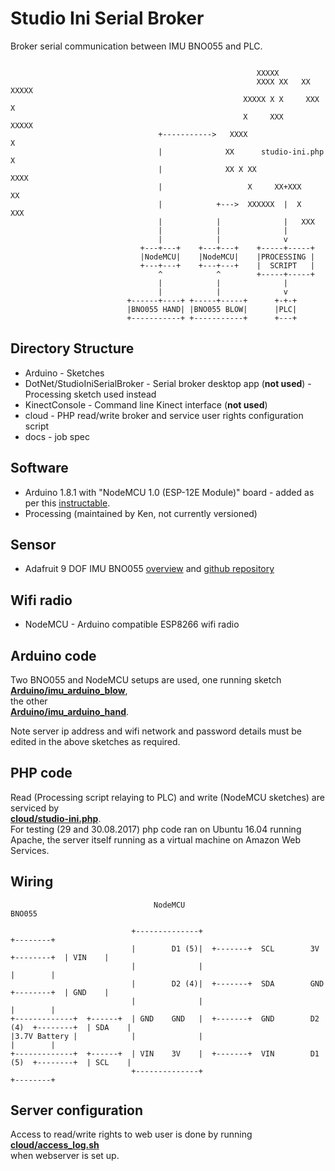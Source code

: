 # Studio Ini Serial Broker

Broker serial communication between IMU BNO055 and PLC.

```
                          
                                                       XXXXX
                                                       XXXX XX   XX XXXXX
                                                    XXXXX X X     XXX  X
                                                    X     XXX          XXXXX
                                 +----------->   XXXX                      X
                                 |              XX      studio-ini.php     X
                                 |              XX X XX                XXXX
                                 |                   X     XX+XXX      XX
                                 |            +--->  XXXXXX  |  X    XXX
                                 |            |              |   XXX
                                 |            |              |
                                 |            |              v
                             +---+---+    +---+---+    +-----+-----+
                             |NodeMCU|    |NodeMCU|    |PROCESSING |
                             +---+---+    +---+---+    |  SCRIPT   |
                                 ^            ^        +-----+-----+
                                 |            |              |
                                 |            |              v
                          +------+----+ +-----+-----+      +-+-+
                          |BNO055 HAND| |BNO055 BLOW|      |PLC|
                          +-----------+ +-----------+      +---+
```
## Directory Structure

* Arduino - Sketches
* DotNet/StudioIniSerialBroker - Serial broker desktop app (**not used**) - Processing sketch used instead
* KinectConsole - Command line Kinect interface (**not used**)
* cloud - PHP read/write broker and service user rights configuration script
* docs - job spec

## Software

* Arduino 1.8.1 with "NodeMCU 1.0 (ESP-12E Module)" board - added as per this [instructable](http://www.instructables.com/id/Quick-Start-to-Nodemcu-ESP8266-on-Arduino-IDE/).
* Processing (maintained by Ken, not currently versioned)

## Sensor

* Adafruit 9 DOF IMU BNO055 [overview](https://learn.adafruit.com/adafruit-bno055-absolute-orientation-sensor/overview) and [github repository](https://github.com/adafruit/Adafruit_BNO055)  

## Wifi radio

* NodeMCU - Arduino compatible ESP8266 wifi radio

## Arduino code

Two BNO055 and NodeMCU setups are used, one running sketch  
[**Arduino/imu_arduino_blow**](https://github.com/dsikar/StudioIniSerialBroker/blob/master/Arduino/imu_arduino_blow/imu_arduino_blow.ino),  
the other  
[**Arduino/imu_arduino_hand**](https://github.com/dsikar/StudioIniSerialBroker/blob/master/Arduino/imu_arduino_blow/imu_arduino_blow.ino).

Note server ip address and wifi network and password details must be edited in the above sketches as required.

## PHP code

Read (Processing script relaying to PLC) and write (NodeMCU sketches) are serviced by  
[**cloud/studio-ini.php**](https://github.com/dsikar/StudioIniSerialBroker/blob/master/cloud/studio-ini.php).  
For testing (29 and 30.08.2017) php code ran on Ubuntu 16.04 running Apache, the server itself running as a virtual machine on Amazon Web Services.

## Wiring

```
                                NodeMCU                                                  BNO055

                           +--------------+                                            +--------+
                           |        D1 (5)|  +-------+  SCL        3V      +--------+  | VIN    |
                           |              |                                            |        |
                           |        D2 (4)|  +-------+  SDA        GND     +--------+  | GND    |
                           |              |                                            |        |
+-------------+  +------+  | GND    GND   |  +-------+  GND        D2 (4)  +--------+  | SDA    |
|3.7V Battery |            |              |                                            |        |
+-------------+  +------+  | VIN    3V    |  +-------+  VIN        D1 (5)  +--------+  | SCL    |
                           +--------------+                                            +--------+
```

## Server configuration

Access to read/write rights to web user is done by running  
[**cloud/access_log.sh**](https://github.com/dsikar/StudioIniSerialBroker/blob/master/cloud/access_log.sh)  
when webserver is set up.

